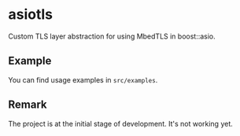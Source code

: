 # asiotls
Custom TLS layer abstraction for using MbedTLS in boost::asio.

## Example
You can find usage examples in `src/examples`.

## Remark
The project is at the initial stage of development. It's not working yet.